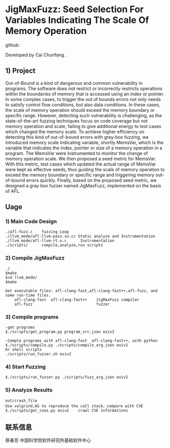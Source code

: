 # JigMaxFuzz: Seed Selection For Variables Indicating The Scale Of Memory Operation

github:

Developed by Cai Chunfang .

## 1) Project 

Out-of-Bound is a kind of dangerous and common vulnerability in programs. The software does not restrict or incorrectly restricts operations within the boundaries of memory that is accessed using an index or pointer. In some complex cases, to trigger the out of bounds errors not only needs to satisfy control flow conditions, but also data conditions. In these cases, the scale of memory operation should exceed the memory boundary or specific range. However, detecting such vulnerability is challenging, as the state-of-the-art fuzzing techniques focus on code coverage but not memory operation and scale, failing to give additional energy to test cases which changed the memory scale. To achieve higher efficiency on detecting this kind of out-of-bound errors with grey-box fuzzing, we introduced memory scale indicating variable, shortly MemsVar, which is the variable that indicates the index, pointer or size of a memory operation in a program. The MemsVar were instrumented to monitor the change of memory operation scale. We then proposed a seed metric for MemsVar. With this metric, test cases which updated the actual range of MemsVar were kept as effective seeds, thus guiding the scale of memory operation to exceed the memory boundary or specific range and triggering memory out-of-bound errors quickly. Finally, based on the proposed seed metric, we designed a gray box fuzzer named JigMaxFuzz, implemented on the basis of AFL.

## Uage

### 1) Main Code Design
    ./afl-fuzz.c    fuzzing Loop
    ./llvm_mode/afl-llvm-pass.so.cc Static analyze and Instrumentation
    ./llvm_mode/afl-llvm-rt.o.c      Instrumentation
    ./scripts/      compile,analyze,run scripts

### 2) Compile JigMaxFuzz 

    ./
    $make
    $cd llvm_mode/
    $make

    Get executable files: afl-clang-fast,afl-clang-fast++,afl-fuzz, and some run-time files.
        afl-clang-fast  afl-clang-fast++    JigMaxFuzz compiler
        afl-fuzz                            fuzzer

### 3) Compile programs

    -get programs
    $./scripts/get_program.py program_src.json exiv2

    -Comple programs with afl-clang-fast  afl-clang-fast++, with python
    $./scripts/compile.py ./scripts/compile_arg.json exiv2
    Or shell scripts
    ./scripts/run_fuzzer.sh exiv2

### 4) Start Fuzzing

    $./scripts/run_fuzzer.py ./scripts/fuzz_arg.json exiv2
    
### 5) Analyze Results

    out/crash_file
    Use valgrind,AS to reproduce the call stack，compare with CVE
    $./scripts/get_cves.py exiv2    crawl CVE informations

## 联系信息
蔡春芳
中国科学院软件研究所基础软件中心




